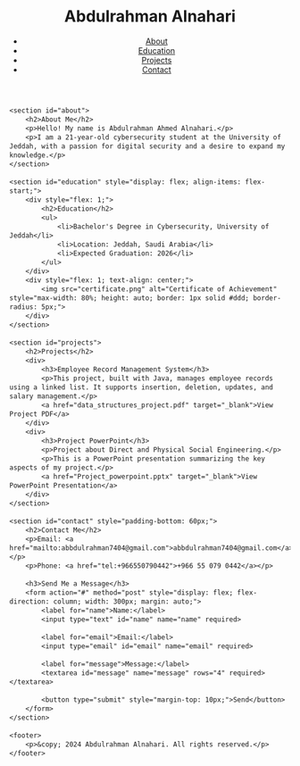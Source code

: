 <!DOCTYPE html>
<html lang="en">
<head>
    <meta charset="UTF-8">
    <meta name="viewport" content="width=device-width, initial-scale=1.0">
    <title>Abdulrahman Alnahari - Resume</title>
    <link rel="stylesheet" href="style.css">
</head>

<body>
    <header>
        <h1>Abdulrahman Alnahari</h1>
        <nav>
            <ul>
                <li><a href="#about">About</a></li>
                <li><a href="#education">Education</a></li>
                <li><a href="#projects">Projects</a></li>
                <li><a href="#contact">Contact</a></li>
            </ul>
        </nav>
    </header>

    <section id="about">
        <h2>About Me</h2>
        <p>Hello! My name is Abdulrahman Ahmed Alnahari.</p>
        <p>I am a 21-year-old cybersecurity student at the University of Jeddah, with a passion for digital security and a desire to expand my knowledge.</p>
    </section>

    <section id="education" style="display: flex; align-items: flex-start;">
        <div style="flex: 1;">
            <h2>Education</h2>
            <ul>
                <li>Bachelor's Degree in Cybersecurity, University of Jeddah</li>
                <li>Location: Jeddah, Saudi Arabia</li>
                <li>Expected Graduation: 2026</li>
            </ul>
        </div>
        <div style="flex: 1; text-align: center;">
            <img src="certificate.png" alt="Certificate of Achievement" style="max-width: 80%; height: auto; border: 1px solid #ddd; border-radius: 5px;">
        </div>
    </section>

    <section id="projects">
        <h2>Projects</h2>
        <div>
            <h3>Employee Record Management System</h3>
            <p>This project, built with Java, manages employee records using a linked list. It supports insertion, deletion, updates, and salary management.</p>
            <a href="data_structures_project.pdf" target="_blank">View Project PDF</a>
        </div>
        <div>
            <h3>Project PowerPoint</h3>
            <p>Project about Direct and Physical Social Engineering.</p>
            <p>This is a PowerPoint presentation summarizing the key aspects of my project.</p>
            <a href="Project_powerpoint.pptx" target="_blank">View PowerPoint Presentation</a>
        </div>
    </section>

    <section id="contact" style="padding-bottom: 60px;">
        <h2>Contact Me</h2>
        <p>Email: <a href="mailto:abbdulrahman7404@gmail.com">abbdulrahman7404@gmail.com</a></p>
        <p>Phone: <a href="tel:+966550790442">+966 55 079 0442</a></p>

        <h3>Send Me a Message</h3>
        <form action="#" method="post" style="display: flex; flex-direction: column; width: 300px; margin: auto;">
            <label for="name">Name:</label>
            <input type="text" id="name" name="name" required>

            <label for="email">Email:</label>
            <input type="email" id="email" name="email" required>

            <label for="message">Message:</label>
            <textarea id="message" name="message" rows="4" required></textarea>

            <button type="submit" style="margin-top: 10px;">Send</button>
        </form>
    </section>

    <footer>
        <p>&copy; 2024 Abdulrahman Alnahari. All rights reserved.</p>
    </footer>
</body>
</html>
